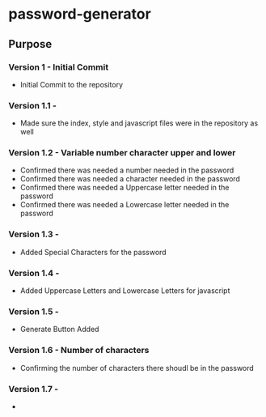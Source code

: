 # password-generator

## Purpose

### Version 1 - Initial Commit
* Initial Commit to the repository

### Version 1.1 - 
* Made sure the index, style and javascript files were in the repository as well

### Version 1.2 - Variable number character upper and lower

* Confirmed there was needed a number needed in the password
* Confirmed there was needed a character needed in the password
* Confirmed there was needed a Uppercase letter needed in the password
* Confirmed there was needed a Lowercase letter needed in the password

### Version 1.3 - 
* Added Special Characters for the password

### Version 1.4 -
* Added Uppercase Letters and Lowercase Letters for javascript

### Version 1.5 - 
* Generate Button Added

### Version 1.6 - Number of characters
* Confirming the number of characters there shoudl be in the password

### Version 1.7 - 
* 
